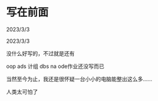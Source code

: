 # 写在前面

2023/3/3

2023/3/3

没什么好写的，不过就是还有

oop ads 计组 dbs na ode作业还没写而已



当然至今为止，我还是很怀疑一台小小的电脑能整出这么多......

人类太可怕了
